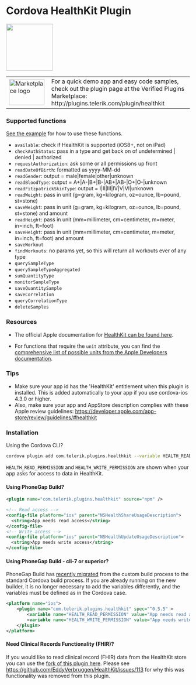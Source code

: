 # Cordova HealthKit Plugin

<img src="img/healthkit-hero_2x.png" width="128px" height="128px"/>
<table width="100%">
  <tr>
    <td width="100"><a href="http://plugins.telerik.com/plugin/healthkit"><img src="http://www.x-services.nl/github-images/telerik-verified-plugins-marketplace.png" width="97px" height="71px" alt="Marketplace logo"/></a></td>
    <td>For a quick demo app and easy code samples, check out the plugin page at the Verified Plugins Marketplace: http://plugins.telerik.com/plugin/healthkit</td>
  </tr>
</table>

### Supported functions

[See the example](demo/index.html) for how to use these functions.

* `available`: check if HealthKit is supported (iOS8+, not on iPad)
* `checkAuthStatus`: pass in a type and get back on of undetermined | denied | authorized
* `requestAuthorization`: ask some or all permissions up front
* `readDateOfBirth`: formatted as yyyy-MM-dd
* `readGender`: output = male|female|other|unknown
* `readBloodType`: output = A+|A-|B+|B-|AB+|AB-|O+|O-|unknown
* `readFitzpatrickSkinType`: output = I|II|III|IV|V|VI|unknown
* `readWeight`: pass in unit (g=gram, kg=kilogram, oz=ounce, lb=pound, st=stone)
* `saveWeight`: pass in unit (g=gram, kg=kilogram, oz=ounce, lb=pound, st=stone) and amount
* `readHeight`: pass in unit (mm=millimeter, cm=centimeter, m=meter, in=inch, ft=foot)
* `saveHeight`: pass in unit (mm=millimeter, cm=centimeter, m=meter, in=inch, ft=foot) and amount
* `saveWorkout`
* `findWorkouts`: no params yet, so this will return all workouts ever of any type
* `querySampleType`
* `querySampleTypeAggregated`
* `sumQuantityType`
* `monitorSampleType`
* `saveQuantitySample`
* `saveCorrelation`
* `queryCorrelationType`
* `deleteSamples`

### Resources

* The official Apple documentation for [HealthKit can be found here](https://developer.apple.com/library/ios/documentation/HealthKit/Reference/HealthKit_Framework/index.html#//apple_ref/doc/uid/TP40014707).

* For functions that require the `unit` attribute, you can find the [comprehensive list of possible units from the Apple Developers documentation](https://developer.apple.com/library/ios/documentation/HealthKit/Reference/HKUnit_Class/index.html#//apple_ref/doc/uid/TP40014727-CH1-SW2).

### Tips
* Make sure your app id has the 'HealthKit' entitlement when this plugin is installed. This is added automatically to your app if you use cordova-ios 4.3.0 or higher.
* Also, make sure your app and AppStore description complies with these Apple review guidelines: https://developer.apple.com/app-store/review/guidelines/#healthkit

### Installation

Using the Cordova CLI?

```bash
cordova plugin add com.telerik.plugins.healthkit --variable HEALTH_READ_PERMISSION='App needs read access' --variable HEALTH_WRITE_PERMISSION='App needs write access'
```
`HEALTH_READ_PERMISSION` and `HEALTH_WRITE_PERMISSION` are shown when your app asks for access to data in HealthKit.

#### Using PhoneGap Build?

```xml
<plugin name="com.telerik.plugins.healthkit" source="npm" />

<!-- Read access -->
<config-file platform="ios" parent="NSHealthShareUsageDescription">
  <string>App needs read access</string>
</config-file>
<!-- Write access -->
<config-file platform="ios" parent="NSHealthUpdateUsageDescription">
  <string>App needs write access</string>
</config-file>
```
#### Using PhoneGap Build - cli-7 or superior?

PhoneGap Build has [recently migrated](https://blog.phonegap.com/phonegap-7-0-1-now-on-build-and-it-includes-some-important-changes-89087fe465f5) from the custom build process to the standard Cordova build process. If you are already running on the new builder, it is no longer necessary to add the variables differently, and the variables must be defined as in the Cordova case.

```xml
<platform name="ios">
    <plugin name="com.telerik.plugins.healthkit" spec="^0.5.5" >
        <variable name="HEALTH_READ_PERMISSION" value="App needs read access" />
        <variable name="HEALTH_WRITE_PERMISSION" value="App needs write access" />
    </plugin>        
</platform>
```

#### Need Clinical Records Functionality (FHIR)?

If you would like to read clinical record (FHIR) data from the HealthKit store you can use the [fork of this plugin here](https://github.com/rossmartin/HealthKit). Please see https://github.com/EddyVerbruggen/HealthKit/issues/113 for why this was functionality was removed from this plugin.
